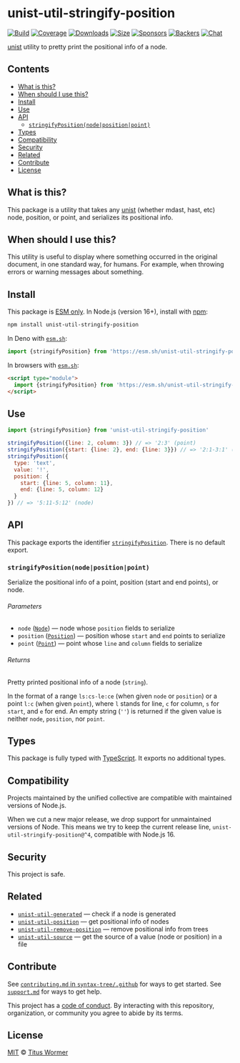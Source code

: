 # unist-util-stringify-position

[![Build][build-badge]][build]
[![Coverage][coverage-badge]][coverage]
[![Downloads][downloads-badge]][downloads]
[![Size][size-badge]][size]
[![Sponsors][sponsors-badge]][collective]
[![Backers][backers-badge]][collective]
[![Chat][chat-badge]][chat]

[unist][] utility to pretty print the positional info of a node.

## Contents

*   [What is this?](#what-is-this)
*   [When should I use this?](#when-should-i-use-this)
*   [Install](#install)
*   [Use](#use)
*   [API](#api)
    *   [`stringifyPosition(node|position|point)`](#stringifypositionnodepositionpoint)
*   [Types](#types)
*   [Compatibility](#compatibility)
*   [Security](#security)
*   [Related](#related)
*   [Contribute](#contribute)
*   [License](#license)

## What is this?

This package is a utility that takes any [unist][] (whether mdast, hast, etc)
node, position, or point, and serializes its positional info.

## When should I use this?

This utility is useful to display where something occurred in the original
document, in one standard way, for humans.
For example, when throwing errors or warning messages about something.

## Install

This package is [ESM only][esm].
In Node.js (version 16+), install with [npm][]:

```sh
npm install unist-util-stringify-position
```

In Deno with [`esm.sh`][esmsh]:

```js
import {stringifyPosition} from 'https://esm.sh/unist-util-stringify-position@4'
```

In browsers with [`esm.sh`][esmsh]:

```html
<script type="module">
  import {stringifyPosition} from 'https://esm.sh/unist-util-stringify-position@4?bundle'
</script>
```

## Use

```js
import {stringifyPosition} from 'unist-util-stringify-position'

stringifyPosition({line: 2, column: 3}) // => '2:3' (point)
stringifyPosition({start: {line: 2}, end: {line: 3}}) // => '2:1-3:1' (position)
stringifyPosition({
  type: 'text',
  value: '!',
  position: {
    start: {line: 5, column: 11},
    end: {line: 5, column: 12}
  }
}) // => '5:11-5:12' (node)
```

## API

This package exports the identifier [`stringifyPosition`][stringifyposition].
There is no default export.

### `stringifyPosition(node|position|point)`

Serialize the positional info of a point, position (start and end points), or
node.

###### Parameters

*   `node` ([`Node`][node])
    — node whose `position` fields to serialize
*   `position` ([`Position`][position])
    — position whose `start` and `end` points to serialize
*   `point` ([`Point`][point])
    — point whose `line` and `column` fields to serialize

###### Returns

Pretty printed positional info of a node (`string`).

In the format of a range `ls:cs-le:ce` (when given `node` or `position`) or a
point `l:c` (when given `point`), where `l` stands for line, `c` for column, `s`
for `start`, and `e` for end.
An empty string (`''`) is returned if the given value is neither `node`,
`position`, nor `point`.

## Types

This package is fully typed with [TypeScript][].
It exports no additional types.

## Compatibility

Projects maintained by the unified collective are compatible with maintained
versions of Node.js.

When we cut a new major release, we drop support for unmaintained versions of
Node.
This means we try to keep the current release line,
`unist-util-stringify-position@^4`, compatible with Node.js 16.

## Security

This project is safe.

## Related

*   [`unist-util-generated`](https://github.com/syntax-tree/unist-util-generated)
    — check if a node is generated
*   [`unist-util-position`](https://github.com/syntax-tree/unist-util-position)
    — get positional info of nodes
*   [`unist-util-remove-position`](https://github.com/syntax-tree/unist-util-remove-position)
    — remove positional info from trees
*   [`unist-util-source`](https://github.com/syntax-tree/unist-util-source)
    — get the source of a value (node or position) in a file

## Contribute

See [`contributing.md` in `syntax-tree/.github`][contributing] for ways to get
started.
See [`support.md`][support] for ways to get help.

This project has a [code of conduct][coc].
By interacting with this repository, organization, or community you agree to
abide by its terms.

## License

[MIT][license] © [Titus Wormer][author]

<!-- Definition -->

[build-badge]: https://github.com/syntax-tree/unist-util-stringify-position/workflows/main/badge.svg

[build]: https://github.com/syntax-tree/unist-util-stringify-position/actions

[coverage-badge]: https://img.shields.io/codecov/c/github/syntax-tree/unist-util-stringify-position.svg

[coverage]: https://codecov.io/github/syntax-tree/unist-util-stringify-position

[downloads-badge]: https://img.shields.io/npm/dm/unist-util-stringify-position.svg

[downloads]: https://www.npmjs.com/package/unist-util-stringify-position

[size-badge]: https://img.shields.io/badge/dynamic/json?label=minzipped%20size&query=$.size.compressedSize&url=https://deno.bundlejs.com/?q=unist-util-stringify-position

[size]: https://bundlejs.com/?q=unist-util-stringify-position

[sponsors-badge]: https://opencollective.com/unified/sponsors/badge.svg

[backers-badge]: https://opencollective.com/unified/backers/badge.svg

[collective]: https://opencollective.com/unified

[chat-badge]: https://img.shields.io/badge/chat-discussions-success.svg

[chat]: https://github.com/syntax-tree/unist/discussions

[npm]: https://docs.npmjs.com/cli/install

[license]: license

[author]: https://wooorm.com

[esm]: https://gist.github.com/sindresorhus/a39789f98801d908bbc7ff3ecc99d99c

[esmsh]: https://esm.sh

[typescript]: https://www.typescriptlang.org

[contributing]: https://github.com/syntax-tree/.github/blob/main/contributing.md

[support]: https://github.com/syntax-tree/.github/blob/main/support.md

[coc]: https://github.com/syntax-tree/.github/blob/main/code-of-conduct.md

[unist]: https://github.com/syntax-tree/unist

[node]: https://github.com/syntax-tree/unist#node

[position]: https://github.com/syntax-tree/unist#position

[point]: https://github.com/syntax-tree/unist#point

[stringifyposition]: #stringifypositionnodepositionpoint

